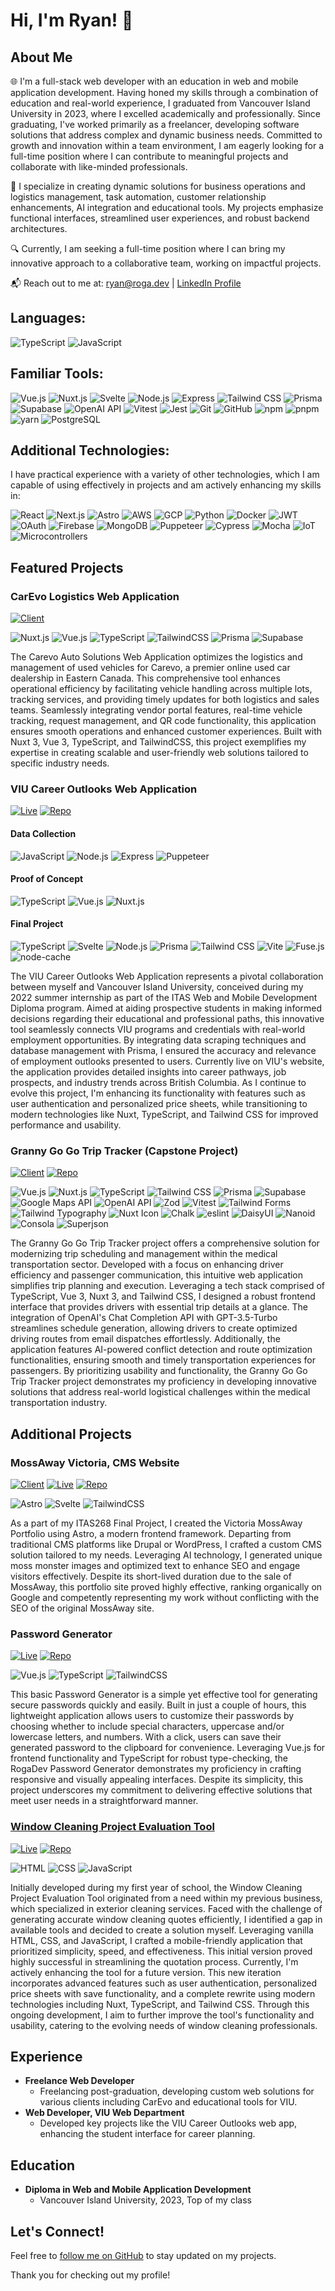 # Hi, I'm Ryan! 👋

## About Me
🌐 I'm a full-stack web developer with an education in web and mobile application development. Having honed my skills through a combination of education and real-world experience, I graduated from Vancouver Island University in 2023, where I excelled academically and professionally. Since graduating, I've worked primarily as a freelancer, developing software solutions that address complex and dynamic business needs. Committed to growth and innovation within a team environment, I am eagerly looking for a full-time position where I can contribute to meaningful projects and collaborate with like-minded professionals.

🚀 I specialize in creating dynamic solutions for business operations and logistics management, task automation, customer relationship enhancements, AI integration and educational tools. My projects emphasize functional interfaces, streamlined user experiences, and robust backend architectures.

🔍 Currently, I am seeking a full-time position where I can bring my innovative approach to a collaborative team, working on impactful projects.

📬 Reach out to me at: [ryan@roga.dev](mailto:ryan@roga.dev) | [LinkedIn Profile](https://www.linkedin.com/in/ryanroga/)

## Languages:
![TypeScript](https://img.shields.io/badge/-TypeScript-3178C6?style=flat&logo=typescript&logoColor=white)
![JavaScript](https://img.shields.io/badge/-JavaScript-F7DF1E?style=flat&logo=javascript&logoColor=black)

## Familiar Tools:

![Vue.js](https://img.shields.io/badge/-Vue.js-4FC08D?style=flat&logo=vue.js&logoColor=white)
![Nuxt.js](https://img.shields.io/badge/-Nuxt.js-00DC82?style=flat&logo=nuxt.js&logoColor=white)
![Svelte](https://img.shields.io/badge/-Svelte-FF3E00?style=flat&logo=svelte&logoColor=white)
![Node.js](https://img.shields.io/badge/-Node.js-339933?style=flat&logo=node.js&logoColor=white)
![Express](https://img.shields.io/badge/-Express-000000?style=flat&logo=express&logoColor=white)
![Tailwind CSS](https://img.shields.io/badge/-Tailwind_CSS-06B6D4?style=flat&logo=tailwind-css&logoColor=white)
![Prisma](https://img.shields.io/badge/-Prisma-2D3748?style=flat&logo=prisma&logoColor=white)
![Supabase](https://img.shields.io/badge/-Supabase-3ECF8E?style=flat&logo=supabase&logoColor=white)
![OpenAI API](https://img.shields.io/badge/-OpenAI_API-412991?style=flat&logo=openai&logoColor=white)
![Vitest](https://img.shields.io/badge/-Vitest-4B8BBE?style=flat&logo=vitest&logoColor=white)
![Jest](https://img.shields.io/badge/-Jest-C21325?style=flat&logo=jest&logoColor=white)
![Git](https://img.shields.io/badge/-Git-F05032?style=flat&logo=git&logoColor=white)
![GitHub](https://img.shields.io/badge/-GitHub-181717?style=flat&logo=github&logoColor=white)
![npm](https://img.shields.io/badge/-npm-CB3837?style=flat&logo=npm&logoColor=white)
![pnpm](https://img.shields.io/badge/-pnpm-F69220?style=flat&logo=pnpm&logoColor=white)
![yarn](https://img.shields.io/badge/-Yarn-2C8EBB?style=flat&logo=yarn&logoColor=white)
![PostgreSQL](https://img.shields.io/badge/-PostgreSQL-4169E1?style=flat&logo=postgresql&logoColor=white)

## Additional Technologies:
I have practical experience with a variety of other technologies, which I am capable of using effectively in projects and am actively enhancing my skills in:

![React](https://img.shields.io/badge/-React-61DAFB?style=flat&logo=react&logoColor=white)
![Next.js](https://img.shields.io/badge/-Next.js-000000?style=flat&logo=next.js&logoColor=white)
![Astro](https://img.shields.io/badge/-Astro-000?style=flat&logo=astro&logoColor=white)
![AWS](https://img.shields.io/badge/-AWS-232F3E?style=flat&logo=amazon-aws&logoColor=white)
![GCP](https://img.shields.io/badge/-Google_Cloud_Platform-4285F4?style=flat&logo=google-cloud&logoColor=white)
![Python](https://img.shields.io/badge/-Python-3776AB?style=flat&logo=python&logoColor=white)
![Docker](https://img.shields.io/badge/-Docker-2496ED?style=flat&logo=docker&logoColor=white)
![JWT](https://img.shields.io/badge/-JWT-000000?style=flat&logo=json-web-tokens&logoColor=white)
![OAuth](https://img.shields.io/badge/-OAuth-EB5424?style=flat&logo=oauth&logoColor=white)
![Firebase](https://img.shields.io/badge/-Firebase-FFCA28?style=flat&logo=firebase&logoColor=black)
![MongoDB](https://img.shields.io/badge/-MongoDB-47A248?style=flat&logo=mongodb&logoColor=white)
![Puppeteer](https://img.shields.io/badge/-Puppeteer-40B5A4?style=flat&logo=puppeteer&logoColor=white)
![Cypress](https://img.shields.io/badge/-Cypress-17202C?style=flat&logo=cypress&logoColor=white)
![Mocha](https://img.shields.io/badge/-Mocha-8D6748?style=flat&logo=mocha&logoColor=white)
![IoT](https://img.shields.io/badge/-IoT-3C873A?style=flat&logo=internet-of-things&logoColor=white)
![Microcontrollers](https://img.shields.io/badge/-Microcontrollers-007ACC?style=flat&logo=arduino&logoColor=white)

## Featured Projects

### CarEvo Logistics Web Application 
[![Client](https://img.shields.io/badge/-Client-4285F4?style=flat&logo=google-chrome&logoColor=white)](https://carevo.ca)

![Nuxt.js](https://img.shields.io/badge/-Nuxt.js-00C58E?style=flat&logo=nuxt.js&logoColor=white)
![Vue.js](https://img.shields.io/badge/-Vue.js-4FC08D?style=flat&logo=vue.js&logoColor=white)
![TypeScript](https://img.shields.io/badge/-TypeScript-3178C6?style=flat&logo=typescript&logoColor=white)
![TailwindCSS](https://img.shields.io/badge/-TailwindCSS-38B2AC?style=flat&logo=tailwind-css&logoColor=white)
![Prisma](https://img.shields.io/badge/-Prisma-2D3748?style=flat&logo=prisma&logoColor=white)
![Supabase](https://img.shields.io/badge/-Supabase-639?style=flat&logo=supabase&logoColor=white)

The Carevo Auto Solutions Web Application optimizes the logistics and management of used vehicles for Carevo, a premier online used car dealership in Eastern Canada. This comprehensive tool enhances operational efficiency by facilitating vehicle handling across multiple lots, tracking services, and providing timely updates for both logistics and sales teams. Seamlessly integrating vendor portal features, real-time vehicle tracking, request management, and QR code functionality, this application ensures smooth operations and enhanced customer experiences. Built with Nuxt 3, Vue 3, TypeScript, and TailwindCSS, this project exemplifies my expertise in creating scalable and user-friendly web solutions tailored to specific industry needs.

### VIU Career Outlooks Web Application 
[![Live](https://img.shields.io/badge/-Live-4285F4?style=flat&logo=google-chrome&logoColor=white)](https://career-outlooks.viu.ca) [![Repo](https://img.shields.io/badge/-Repo-181717?style=flat&logo=github&logoColor=white)](https://github.com/rogadev/viu-career-outlooks)

#### Data Collection
![JavaScript](https://img.shields.io/badge/-JavaScript-F7DF1E?style=flat&logo=javascript&logoColor=black)
![Node.js](https://img.shields.io/badge/-Node.js-339933?style=flat&logo=node.js&logoColor=white)
![Express](https://img.shields.io/badge/-Express-000000?style=flat&logo=express&logoColor=white)
![Puppeteer](https://img.shields.io/badge/-Puppeteer-40B5A4?style=flat&logo=puppeteer&logoColor=white)

#### Proof of Concept
![TypeScript](https://img.shields.io/badge/-TypeScript-3178C6?style=flat&logo=typescript&logoColor=white)
![Vue.js](https://img.shields.io/badge/-Vue.js-4FC08D?style=flat&logo=vue.js&logoColor=white)
![Nuxt.js](https://img.shields.io/badge/-Nuxt.js-00DC82?style=flat&logo=nuxt.js&logoColor=white)

#### Final Project
![TypeScript](https://img.shields.io/badge/-TypeScript-3178C6?style=flat&logo=typescript&logoColor=white)
![Svelte](https://img.shields.io/badge/-Svelte-FF3E00?style=flat&logo=svelte&logoColor=white)
![Node.js](https://img.shields.io/badge/-Node.js-339933?style=flat&logo=node.js&logoColor=white)
![Prisma](https://img.shields.io/badge/-Prisma-2D3748?style=flat&logo=prisma&logoColor=white)
![Tailwind CSS](https://img.shields.io/badge/-Tailwind_CSS-06B6D4?style=flat&logo=tailwind-css&logoColor=white)
![Vite](https://img.shields.io/badge/-Vite-646CFF?style=flat&logo=vite&logoColor=white)
![Fuse.js](https://img.shields.io/badge/-Fuse.js-F93C00?style=flat&logo=node.js&logoColor=white)
![node-cache](https://img.shields.io/badge/-node__cache-339933?style=flat&logo=node.js&logoColor=white)

The VIU Career Outlooks Web Application represents a pivotal collaboration between myself and Vancouver Island University, conceived during my 2022 summer internship as part of the ITAS Web and Mobile Development Diploma program. Aimed at aiding prospective students in making informed decisions regarding their educational and professional paths, this innovative tool seamlessly connects VIU programs and credentials with real-world employment opportunities. By integrating data scraping techniques and database management with Prisma, I ensured the accuracy and relevance of employment outlooks presented to users. Currently live on VIU's website, the application provides detailed insights into career pathways, job prospects, and industry trends across British Columbia. As I continue to evolve this project, I'm enhancing its functionality with features such as user authentication and personalized price sheets, while transitioning to modern technologies like Nuxt, TypeScript, and Tailwind CSS for improved performance and usability.

### Granny Go Go Trip Tracker (Capstone Project)
[![Client](https://img.shields.io/badge/-Client-4285F4?style=flat&logo=google-chrome&logoColor=white)](https://www.grannygogo.ca/) [![Repo](https://img.shields.io/badge/-Repo-181717?style=flat&logo=github&logoColor=white)](https://github.com/rogadev/capstone)

![Vue.js](https://img.shields.io/badge/-Vue.js-4FC08D?style=flat&logo=vue.js&logoColor=white)
![Nuxt.js](https://img.shields.io/badge/-Nuxt.js-00DC82?style=flat&logo=nuxt.js&logoColor=white)
![TypeScript](https://img.shields.io/badge/-TypeScript-3178C6?style=flat&logo=typescript&logoColor=white)
![Tailwind CSS](https://img.shields.io/badge/-Tailwind_CSS-06B6D4?style=flat&logo=tailwind-css&logoColor=white)
![Prisma](https://img.shields.io/badge/-Prisma-2D3748?style=flat&logo=prisma&logoColor=white)
![Supabase](https://img.shields.io/badge/-Supabase-3ECF8E?style=flat&logo=supabase&logoColor=white)
![Google Maps API](https://img.shields.io/badge/-Google_Maps_API-4285F4?style=flat&logo=google-maps&logoColor=white)
![OpenAI API](https://img.shields.io/badge/-OpenAI_API-412991?style=flat&logo=openai&logoColor=white)
![Zod](https://img.shields.io/badge/-Zod-3C873A?style=flat&logo=zod&logoColor=white)
![Vitest](https://img.shields.io/badge/-Vitest-4B8BBE?style=flat&logo=vitest&logoColor=white)
![Tailwind Forms](https://img.shields.io/badge/-Tailwind_Forms-06B6D4?style=flat&logo=tailwind-css&logoColor=white)
![Tailwind Typography](https://img.shields.io/badge/-Tailwind_Typography-06B6D4?style=flat&logo=tailwind-css&logoColor=white)
![Nuxt Icon](https://img.shields.io/badge/-Nuxt_Icon-00DC82?style=flat&logo=nuxt.js&logoColor=white)
![Chalk](https://img.shields.io/badge/-Chalk-FFFFFF?style=flat&logo=chalk&logoColor=black)
![eslint](https://img.shields.io/badge/-eslint-4B32C3?style=flat&logo=eslint&logoColor=white)
![DaisyUI](https://img.shields.io/badge/-DaisyUI-4B8BBE?style=flat&logo=daisyui&logoColor=white)
![Nanoid](https://img.shields.io/badge/-Nanoid-03A9F4?style=flat&logo=nanoid&logoColor=white)
![Consola](https://img.shields.io/badge/-Consola-4CAF50?style=flat&logo=consola&logoColor=white)
![Superjson](https://img.shields.io/badge/-Superjson-009688?style=flat&logo=json&logoColor=white)

The Granny Go Go Trip Tracker project offers a comprehensive solution for modernizing trip scheduling and management within the medical transportation sector. Developed with a focus on enhancing driver efficiency and passenger communication, this intuitive web application simplifies trip planning and execution. Leveraging a tech stack comprised of TypeScript, Vue 3, Nuxt 3, and Tailwind CSS, I designed a robust frontend interface that provides drivers with essential trip details at a glance. The integration of OpenAI's Chat Completion API with GPT-3.5-Turbo streamlines schedule generation, allowing drivers to create optimized driving routes from email dispatches effortlessly. Additionally, the application features AI-powered conflict detection and route optimization functionalities, ensuring smooth and timely transportation experiences for passengers. By prioritizing usability and functionality, the Granny Go Go Trip Tracker project demonstrates my proficiency in developing innovative solutions that address real-world logistical challenges within the medical transportation industry.

## Additional Projects

### MossAway Victoria, CMS Website
[![Client](https://img.shields.io/badge/-Client-4285F4?style=flat&logo=google-chrome&logoColor=white)](https://mossaway.ca/) [![Live](https://img.shields.io/badge/-Live-4285F4?style=flat&logo=google-chrome&logoColor=white)](https://victoria-mossaway-ca.vercel.app/) [![Repo](https://img.shields.io/badge/-Repo-181717?style=flat&logo=github&logoColor=white)](https://github.com/rogadev/victoria.mossaway.ca)

![Astro](https://img.shields.io/badge/-Astro-000?style=flat&logo=astro&logoColor=white)
![Svelte](https://img.shields.io/badge/-Svelte-FF3E00?style=flat&logo=svelte&logoColor=white)
![TailwindCSS](https://img.shields.io/badge/-TailwindCSS-38B2AC?style=flat&logo=tailwind-css&logoColor=white)

As a part of my ITAS268 Final Project, I created the Victoria MossAway Portfolio using Astro, a modern frontend framework. Departing from traditional CMS platforms like Drupal or WordPress, I crafted a custom CMS solution tailored to my needs. Leveraging AI technology, I generated unique moss monster images and optimized text to enhance SEO and engage visitors effectively. Despite its short-lived duration due to the sale of MossAway, this portfolio site proved highly effective, ranking organically on Google and competently representing my work without conflicting with the SEO of the original MossAway site.

### Password Generator
[![Live](https://img.shields.io/badge/-Live-4285F4?style=flat&logo=google-chrome&logoColor=white)](https://passwords.roga.dev) [![Repo](https://img.shields.io/badge/-Repo-181717?style=flat&logo=github&logoColor=white)](https://github.com/rogadev/roga-password-generator)

![Vue.js](https://img.shields.io/badge/-Vue.js-4FC08D?style=flat&logo=vue.js&logoColor=white)
![TypeScript](https://img.shields.io/badge/-TypeScript-3178C6?style=flat&logo=typescript&logoColor=white)
![TailwindCSS](https://img.shields.io/badge/-TailwindCSS-38B2AC?style=flat&logo=tailwind-css&logoColor=white)

This basic Password Generator is a simple yet effective tool for generating secure passwords quickly and easily. Built in just a couple of hours, this lightweight application allows users to customize their passwords by choosing whether to include special characters, uppercase and/or lowercase letters, and numbers. With a click, users can save their generated password to the clipboard for convenience. Leveraging Vue.js for frontend functionality and TypeScript for robust type-checking, the RogaDev Password Generator demonstrates my proficiency in crafting responsive and visually appealing interfaces. Despite its simplicity, this project underscores my commitment to delivering effective solutions that meet user needs in a straightforward manner.

### [Window Cleaning Project Evaluation Tool](https://www.ezeval.app/)
[![Live](https://img.shields.io/badge/-Live-4285F4?style=flat&logo=google-chrome&logoColor=white)](https://www.ezeval.app/) [![Repo](https://img.shields.io/badge/-Repo-181717?style=flat&logo=github&logoColor=white)](https://github.com/rogadev/roga-window-quoter)

![HTML](https://img.shields.io/badge/-HTML-E34F26?style=flat&logo=html5&logoColor=white)
![CSS](https://img.shields.io/badge/-CSS-1572B6?style=flat&logo=css3&logoColor=white)
![JavaScript](https://img.shields.io/badge/-JavaScript-F7DF1E?style=flat&logo=javascript&logoColor=black)

Initially developed during my first year of school, the Window Cleaning Project Evaluation Tool originated from a need within my previous business, which specialized in exterior cleaning services. Faced with the challenge of generating accurate window cleaning quotes efficiently, I identified a gap in available tools and decided to create a solution myself. Leveraging vanilla HTML, CSS, and JavaScript, I crafted a mobile-friendly application that prioritized simplicity, speed, and effectiveness. This initial version proved highly successful in streamlining the quotation process. Currently, I'm actively enhancing the tool for a future version. This new iteration incorporates advanced features such as user authentication, personalized price sheets with save functionality, and a complete rewrite using modern technologies including Nuxt, TypeScript, and Tailwind CSS. Through this ongoing development, I aim to further improve the tool's functionality and usability, catering to the evolving needs of window cleaning professionals.

## Experience
- **Freelance Web Developer**
  - Freelancing post-graduation, developing custom web solutions for various clients including CarEvo and educational tools for VIU.
- **Web Developer, VIU Web Department**
  - Developed key projects like the VIU Career Outlooks web app, enhancing the student interface for career planning.

## Education
- **Diploma in Web and Mobile Application Development**
  - Vancouver Island University, 2023, Top of my class

## Let's Connect!
Feel free to [follow me on GitHub](https://github.com/rogadev) to stay updated on my projects.

Thank you for checking out my profile!
